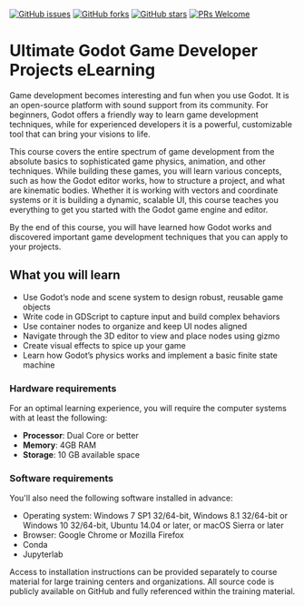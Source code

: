 [![GitHub issues](https://img.shields.io/github/issues/TrainingByPackt/Ultimate-Godot-Game-Developer-Projects-eLearning.svg)](https://github.com/TrainingByPackt/Ultimate-Godot-Game-Developer-Projects-eLearning/issues)
[![GitHub forks](https://img.shields.io/github/forks/TrainingByPackt/Ultimate-Godot-Game-Developer-Projects-eLearning.svg)](https://github.com/TrainingByPackt/Ultimate-Godot-Game-Developer-Projects-eLearning/network)
[![GitHub stars](https://img.shields.io/github/stars/TrainingByPackt/Ultimate-Godot-Game-Developer-Projects-eLearning.svg)](https://github.com/TrainingByPackt/Ultimate-Godot-Game-Developer-Projects-eLearning/stargazers)
[![PRs Welcome](https://img.shields.io/badge/PRs-welcome-brightgreen.svg)](https://github.com/TrainingByPackt/Ultimate-Godot-Game-Developer-Projects-eLearning/pulls)



# Ultimate Godot Game Developer Projects eLearning
Game development becomes interesting and fun when you use Godot. It is an open-source platform with sound support from its community. For beginners, Godot offers a friendly way to learn game development techniques, while for experienced developers it is a powerful, customizable tool that can bring your visions to life.

This course covers the entire spectrum of game development from the absolute basics to sophisticated game physics, animation, and other techniques. While building these games, you will learn various concepts, such as how the Godot editor works, how to structure a project, and what are kinematic bodies. Whether it is working with vectors and coordinate systems or it is building a dynamic, scalable UI, this course teaches you everything to get you started with the Godot game engine and editor.

By the end of this course, you will have learned how Godot works and discovered important game development techniques that you can apply to your projects.



## What you will learn
* Use Godot’s node and scene system to design robust, reusable game objects
* Write code in GDScript to capture input and build complex behaviors
* Use container nodes to organize and keep UI nodes aligned
* Navigate through the 3D editor to view and place nodes using gizmo
* Create visual effects to spice up your game
* Learn how Godot’s physics works and implement a basic finite state machine



### Hardware requirements
For an optimal learning experience, you will require the computer systems with at least the following:
* **Processor**: Dual Core or better
* **Memory**: 4GB RAM
* **Storage**: 10 GB available space



### Software requirements
You'll also need the following software installed in advance:
* Operating system: Windows 7 SP1 32/64-bit, Windows 8.1 32/64-bit or Windows 10 32/64-bit, Ubuntu 14.04 or later, or macOS Sierra or later
* Browser: Google Chrome or Mozilla Firefox
* Conda
* Jupyterlab

Access to installation instructions can be provided separately to course material for large training centers and organizations. All source code is publicly available on GitHub and fully referenced within the training material.
